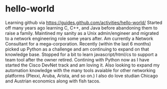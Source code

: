 # hello-world
Learning github via https://guides.github.com/activities/hello-world/
Started off many years ago learning C, C++, and Java before abandoning them to raise a family. Maintined my sanity as a Unix admin/engineer and migrated to a network engineering role some years after. Am currently a Network Consultant for a mega-corporation. Recently (within the last 6 months) picked up Python as a challenge and am continuing to expand on that knowledge base. Stopped for a bit to learn javascript/html/cs to support a team tool after the owner retired. Contining with Python now as I have started the Cisco DevNet track and am loving it. Also looking to expand my automation knowledge with the many tools avaiable for other networking platforms (Plexxi, Aruba, Arista, and so on.) 
I also do love studian Chicago and Austrian economics along with fish tacos.

